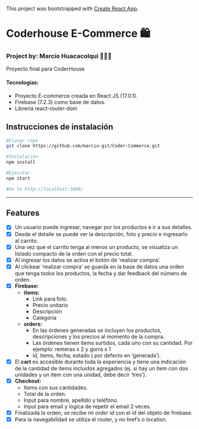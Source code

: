 This project was bootstrapped with [Create React App](https://github.com/facebook/create-react-app).

# Coderhouse E-Commerce 🛍
### Project by: Marcio Huacacolqui 👨🏽‍💻
Proyecto final para CoderHouse
#### Tecnologías:
* Proyecto E-commerce creada en React JS (17.0.1).
* Firebase (7.2.3) como base de datos.
* Librería react-router-dom

## Instrucciones de instalación
```bash
#Clonar repo
git clone https://github.com/marcio-git/Coder-Commerce.git

#Instalación
npm install

#Ejecutar
npm start

#Go to http://localhost:3000/
```

-------

## Features
- [x] Un usuario puede ingresar, navegar por los productos e ir a sus detalles.
- [x] Desde el detalle se puede ver la descripción, foto y precio e ingresarlo al carrito. 
- [x] Una vez que el carrito tenga al menos un producto, se visualiza un listado compacto de la orden con el precio total. 
- [x] Al ingresar los datos se activa el botón de ‘realizar compra’.
- [x] Al clickear ‘realizar compra’ se guarda en la base de datos una orden que tenga todos los productos, la fecha y dar feedback del número de orden.
- [x] **Firebase:**
    - **items:**
        - Link para foto.
        - Precio unitario
        - Descripción
        - Categoria
    - **orders:** 
        - En las órdenes generadas se incluyen los productos, descripciones y los precios al momento de la compra.
        - Las órdenes tienen items surtidos, cada uno con su cantidad. Por ejemplo: remeras x 2 y gorra x 1
        - id, items, fecha, estado ( por defecto en ‘generada’).
- [x] El **cart** es accesible durante toda la experiencia y tiene una indicación de la cantidad de items incluidos agregados (ej. si hay un ítem con dos unidades y un ítem con una unidad, debe decir ‘tres’).
- [x] **Checkout:**
    - Items con sus cantidades.
    - Total de la orden.
    - Input para nombre, apellido y teléfono.
    - Input para email y lógica de repetir el email 2 veces.
- [x] Finalizada la orden, se recibe mi _order id_ con el id del objeto de firebase.
- [x] Para la navegabilidad se utiliza el router, y no href’s o location.